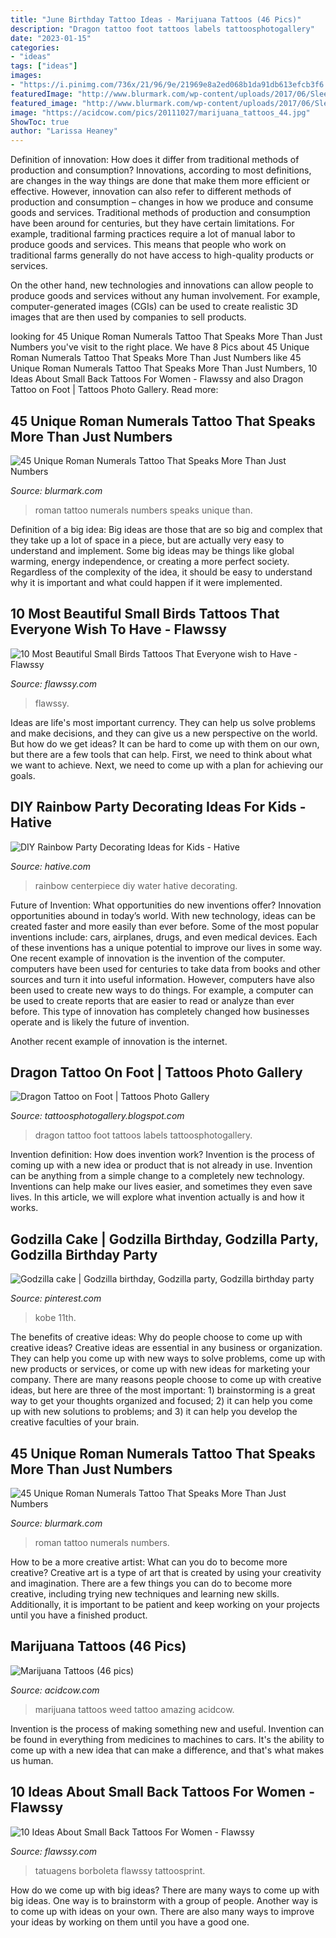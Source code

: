 ```yaml
---
title: "June Birthday Tattoo Ideas - Marijuana Tattoos (46 Pics)"
description: "Dragon tattoo foot tattoos labels tattoosphotogallery"
date: "2023-01-15"
categories:
- "ideas"
tags: ["ideas"]
images:
- "https://i.pinimg.com/736x/21/96/9e/21969e8a2ed068b1da91db613efcb3f6.jpg"
featuredImage: "http://www.blurmark.com/wp-content/uploads/2017/06/Sleeve-Roman-Numerals-Tattoo.jpg"
featured_image: "http://www.blurmark.com/wp-content/uploads/2017/06/Sleeve-Roman-Numerals-Tattoo.jpg"
image: "https://acidcow.com/pics/20111027/marijuana_tattoos_44.jpg"
ShowToc: true
author: "Larissa Heaney"
---
```



Definition of innovation: How does it differ from traditional methods of production and consumption?
Innovations, according to most definitions, are changes in the way things are done that make them more efficient or effective. However, innovation can also refer to different methods of production and consumption – changes in how we produce and consume goods and services.
Traditional methods of production and consumption have been around for centuries, but they have certain limitations. For example, traditional farming practices require a lot of manual labor to produce goods and services. This means that people who work on traditional farms generally do not have access to high-quality products or services.

On the other hand, new technologies and innovations can allow people to produce goods and services without any human involvement. For example, computer-generated images (CGIs) can be used to create realistic 3D images that are then used by companies to sell products.

	

		
looking for 45 Unique Roman Numerals Tattoo That Speaks More Than Just Numbers you've visit to the right place. We have 8 Pics about 45 Unique Roman Numerals Tattoo That Speaks More Than Just Numbers like 45 Unique Roman Numerals Tattoo That Speaks More Than Just Numbers, 10 Ideas About Small Back Tattoos For Women - Flawssy and also Dragon Tattoo on Foot | Tattoos Photo Gallery. Read more:
		
    
## 45 Unique Roman Numerals Tattoo That Speaks More Than Just Numbers

<img loading=lazy src="https://www.blurmark.com/wp-content/uploads/2017/06/Beautiful-Roman-Numerals-Tattoo.jpg" onerror="this.onerror=null;this.src='https://tse1.mm.bing.net/th?id=OIP.tLi8qGr2FNGcBt4T5wPKKAHaFj&amp;pid=15.1';" alt="45 Unique Roman Numerals Tattoo That Speaks More Than Just Numbers">

_Source: blurmark.com_

>roman tattoo numerals numbers speaks unique than. 

	

Definition of a big idea:
Big ideas are those that are so big and complex that they take up a lot of space in a piece, but are actually very easy to understand and implement. Some big ideas may be things like global warming, energy independence, or creating a more perfect society. Regardless of the complexity of the idea, it should be easy to understand why it is important and what could happen if it were implemented.

    
## 10 Most Beautiful Small Birds Tattoos That Everyone Wish To Have - Flawssy

<img loading=lazy src="https://www.flawssy.com/wp-content/uploads/2016/06/Dove-Bird-Tattoos-for-Women.jpg" onerror="this.onerror=null;this.src='https://tse3.mm.bing.net/th?id=OIP.ecf1oNHqwCPsYhWSaW5zHgHaLD&amp;pid=15.1';" alt="10 Most Beautiful Small Birds Tattoos That Everyone wish to Have - Flawssy">

_Source: flawssy.com_

>flawssy. 

	

Ideas are life's most important currency. They can help us solve problems and make decisions, and they can give us a new perspective on the world. But how do we get ideas? It can be hard to come up with them on our own, but there are a few tools that can help. First, we need to think about what we want to achieve. Next, we need to come up with a plan for achieving our goals.

    
## DIY Rainbow Party Decorating Ideas For Kids - Hative

<img loading=lazy src="https://hative.com/wp-content/uploads/2014/11/diy-rainbow-party-decorating-ideas/6-rainbow-water-centerpiece.jpg" onerror="this.onerror=null;this.src='https://tse1.mm.bing.net/th?id=OIP.0oIptnDFP3CNc8zUj1RPNAHaI_&amp;pid=15.1';" alt="DIY Rainbow Party Decorating Ideas for Kids - Hative">

_Source: hative.com_

>rainbow centerpiece diy water hative decorating. 

	

Future of Invention: What opportunities do new inventions offer?
Innovation opportunities abound in today’s world. With new technology, ideas can be created faster and more easily than ever before. Some of the most popular inventions include: cars, airplanes, drugs, and even medical devices. Each of these inventions has a unique potential to improve our lives in some way. 
One recent example of innovation is the invention of the computer. computers have been used for centuries to take data from books and other sources and turn it into useful information. However, computers have also been used to create new ways to do things. For example, a computer can be used to create reports that are easier to read or analyze than ever before. This type of innovation has completely changed how businesses operate and is likely the future of invention. 

Another recent example of innovation is the internet.

    
## Dragon Tattoo On Foot | Tattoos Photo Gallery

<img loading=lazy src="https://2.bp.blogspot.com/-LGd8k4gAQLs/T8zyMSDpCHI/AAAAAAAAAGw/sHu2ZhAqXN4/s1600/Dragon+Tattoo+on+Foot-15+tattoosphotogallery.blogspot.com.jpg" onerror="this.onerror=null;this.src='https://tse3.mm.bing.net/th?id=OIP.3YGzGAlwgJkzeW2UqdV9FwHaJ4&amp;pid=15.1';" alt="Dragon Tattoo on Foot | Tattoos Photo Gallery">

_Source: tattoosphotogallery.blogspot.com_

>dragon tattoo foot tattoos labels tattoosphotogallery. 

	

Invention definition: How does invention work?
Invention is the process of coming up with a new idea or product that is not already in use. Invention can be anything from a simple change to a completely new technology. Inventions can help make our lives easier, and sometimes they even save lives. In this article, we will explore what invention actually is and how it works.

    
## Godzilla Cake | Godzilla Birthday, Godzilla Party, Godzilla Birthday Party

<img loading=lazy src="https://i.pinimg.com/736x/21/96/9e/21969e8a2ed068b1da91db613efcb3f6.jpg" onerror="this.onerror=null;this.src='https://tse4.mm.bing.net/th?id=OIP.PK3bhErPv7U9-cJJ464YdAHaJ4&amp;pid=15.1';" alt="Godzilla cake | Godzilla birthday, Godzilla party, Godzilla birthday party">

_Source: pinterest.com_

>kobe 11th. 

	

The benefits of creative ideas: Why do people choose to come up with creative ideas?
Creative ideas are essential in any business or organization. They can help you come up with new ways to solve problems, come up with new products or services, or come up with new ideas for marketing your company. There are many reasons people choose to come up with creative ideas, but here are three of the most important: 1) brainstorming is a great way to get your thoughts organized and focused; 2) it can help you come up with new solutions to problems; and 3) it can help you develop the creative faculties of your brain.

    
## 45 Unique Roman Numerals Tattoo That Speaks More Than Just Numbers

<img loading=lazy src="http://www.blurmark.com/wp-content/uploads/2017/06/Sleeve-Roman-Numerals-Tattoo.jpg" onerror="this.onerror=null;this.src='https://tse4.mm.bing.net/th?id=OIP.9sn6ktiIWS5ToQUPlUqgfwHaFj&amp;pid=15.1';" alt="45 Unique Roman Numerals Tattoo That Speaks More Than Just Numbers">

_Source: blurmark.com_

>roman tattoo numerals numbers. 

	

How to be a more creative artist: What can you do to become more creative?
Creative art is a type of art that is created by using your creativity and imagination. There are a few things you can do to become more creative, including trying new techniques and learning new skills. Additionally, it is important to be patient and keep working on your projects until you have a finished product.

    
## Marijuana Tattoos (46 Pics)

<img loading=lazy src="https://acidcow.com/pics/20111027/marijuana_tattoos_44.jpg" onerror="this.onerror=null;this.src='https://tse4.mm.bing.net/th?id=OIP.OPLpRNe0HFzDFf3Wr9RYsQHaKb&amp;pid=15.1';" alt="Marijuana Tattoos (46 pics)">

_Source: acidcow.com_

>marijuana tattoos weed tattoo amazing acidcow. 

	

Invention is the process of making something new and useful. Invention can be found in everything from medicines to machines to cars. It's the ability to come up with a new idea that can make a difference, and that's what makes us human.

    
## 10 Ideas About Small Back Tattoos For Women - Flawssy

<img loading=lazy src="https://www.flawssy.com/wp-content/uploads/2016/06/Small-Butterfly-Tattoos-for-Women-3.jpg" onerror="this.onerror=null;this.src='https://tse3.mm.bing.net/th?id=OIP.9ii_Z6jamskNf4s7pVuJggHaLI&amp;pid=15.1';" alt="10 Ideas About Small Back Tattoos For Women - Flawssy">

_Source: flawssy.com_

>tatuagens borboleta flawssy tattoosprint. 

	

How do we come up with big ideas?
There are many ways to come up with big ideas. One way is to brainstorm with a group of people. Another way is to come up with ideas on your own. There are also many ways to improve your ideas by working on them until you have a good one.

